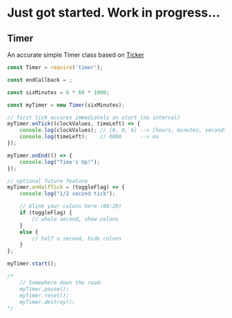 # Just got started. Work in progress...

## Timer
An accurate simple Timer class based on [Ticker](https://github.com/taitulism/ticker)


```js
const Timer = require('timer');

const endCallback = ;

const sixMinutes = 6 * 60 * 1000;

const myTimer = new Timer(sixMinutes);

// first tick occures immediately on start (no interval)
myTimer.onTick((clockValues, timeLeft) => {
    console.log(clockValues); // [0, 0, 6] --> [hours, minutes, seconds]
    console.log(timeLeft);    // 6000      --> ms
});

myTimer.onEnd(() => {
    console.log("Time's Up!");
});

// optional future feature
myTimer.onHalfTick = (toggleFlag) => {
    console.log("1/2 second tick");

    // blink your colons here (04:20)
    if (toggleFlag) {
        // whole second, show colons
    }
    else {
        // half a second, hide colons
    }
};

myTimer.start();

/*
    // Somewhere down the road:
    myTimer.pause();
    myTimer.reset();
    myTimer.destroy();
*/
```

